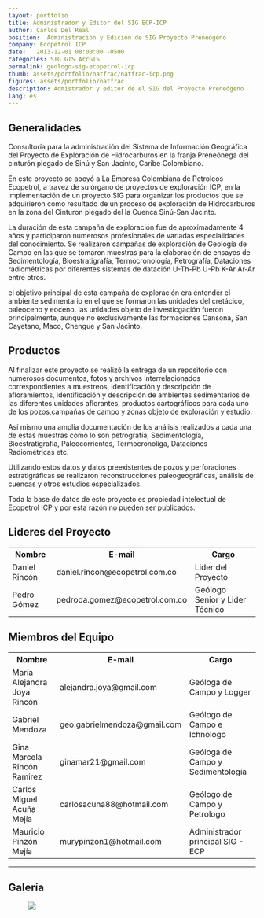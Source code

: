 ```yaml
---
layout: portfolio
title: Administrador y Editor del SIG ECP-ICP
author: Carlos Del Real
position:  Administración y Edición de SIG Proyecto Preneógeno
company: Ecopetrol ICP
date:   2013-12-01 08:00:00 -0500
categories: SIG GIS ArcGIS
permalink: geologo-sig-ecopetrol-icp
thumb: assets/portfolio/natfrac/natfrac-icp.png
figures: assets/portfolio/natfrac
description: Admistrador y editor de el SIG del Proyecto Preneógeno
lang: es
---
```


## Generalidades

Consultoría para la administración del Sistema de Información Geográfica del Proyecto de Exploración de Hidrocarburos en la franja Preneónega del cinturón plegado de Sinú y San Jacinto, Caribe Colombiano.

En este proyecto se apoyó a La Empresa Colombiana de Petroleos Ecopetrol, a travez de su órgano de proyectos de exploración ICP, en la implementación de un proyecto SIG para organizar los productos que se adquirieron como resultado de un proceso de exploración de Hidrocarburos en la zona del Cinturon plegado del la Cuenca Sinú-San Jacinto.

La duración de esta campaña de exploración fue de aproximadamente 4 años y participaron numerosos profesionales de variadas especialidades del conocimiento. Se realizaron campañas de exploración de Geología de Campo en las que se tomaron muestras para la elaboración de ensayos de  Sedimentología, Bioestratigrafía, Termocronología, Petrografía, Dataciones radiométricas por diferentes sistemas de datación U-Th-Pb U-Pb K-Ar Ar-Ar entre otros.

el objetivo principal de esta campaña de exploración era entender el ambiente sedimentario en el que se formaron las unidades del cretácico, paleoceno y eoceno. las unidades objeto de investicgación fueron principalmente, aunque no exclusivamente las formaciones Cansona, San Cayetano, Maco, Chengue y San Jacinto.

## Productos

Al finalizar este proyecto se realizó la entrega de un repositorio con numerosos documentos, fotos y archivos interrelacionados correspondientes a muestreos, identificación y descripción de afloramientos, identificación y descripción de ambientes sedimentarios de las diferentes unidades aflorantes, productos cartográficos para cada uno de los pozos,campañas de campo y zonas objeto de exploración y estudio.

Así mismo una amplia documentación de los análisis realizados a cada una de estas muestras como lo son petrografía, Sedimentología, Bioestratigrafía, Paleocorrientes, Termocronoliga, Dataciones Radiométricas etc.

Utilizando estos datos y datos preexistentes de pozos y perforaciones estratigráficas se realizaron reconstrucciones paleogeográficas, análisis de cuencas y otros estudios especializados.

Toda la base de datos de este proyecto es propiedad intelectual de Ecopetrol ICP y por esta razón no pueden ser publicados.

## Lideres del Proyecto

<table>
  <tr>
    <th>Nombre</th>
    <th>E-mail</th> 
    <th>Cargo</th>
  </tr>
  <tr>
    <td>Daniel Rincón</td>
    <td>daniel.rincon@ecopetrol.com.co</td> 
    <td>Lider del Proyecto</td>
  </tr>
  <tr>
    <td>Pedro Gómez</td>
    <td>pedroda.gomez@ecopetrol.com.co</td> 
    <td>Geólogo Senior y Lider Técnico</td>
  </tr>
</table>

## Miembros del Equipo

<table>
  <tr>
    <th>Nombre</th>
    <th>E-mail</th> 
    <th>Cargo</th>
  </tr>
  <tr>
    <td>María Alejandra Joya Rincón</td>
    <td>alejandra.joya@gmail.com</td> 
    <td>Geóloga de Campo y Logger</td>
  </tr>
  <tr>
    <td>Gabriel Mendoza</td>
    <td>geo.gabrielmendoza@gmail.com</td> 
    <td>Geólogo de Campo e Ichnologo</td>
  </tr>
  <tr>
    <td>Gina Marcela Rincón Ramirez</td>
    <td>ginamar21@gmail.com</td> 
    <td>Geóloga de Campo y Sedimentología</td>
  </tr>
  <tr>
    <td>Carlos Miguel Acuña Mejía</td>
    <td>carlosacuna88@hotmail.com</td> 
    <td>Geólogo de Campo y Petrologo</td>
  </tr>
  <tr>
    <td>Mauricio Pinzón Mejía</td>
    <td>murypinzon1@hotmail.com</td> 
    <td>Administrador principal SIG - ECP</td>
  </tr>
  
</table>

<hr>

## Galería

<figure class="figure">
    <img src="{{ page.figures }}/sinu-sj.png">
</figure>
